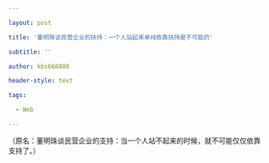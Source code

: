---
layout: post
title: '董明珠谈民营企业的扶持：一个人站起来单纯依靠扶持是不可能的'
subtitle: ''
author: kbs668888
header-style: text
tags:
  - Web
---
（原名：董明珠谈民营企业的支持：当一个人站不起来的时候，就不可能仅仅依靠支持了。）

